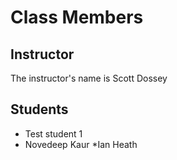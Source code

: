 # Class Members

## Instructor

The instructor's name is Scott Dossey

## Students

* Test student 1
* Novedeep Kaur
*Ian Heath
